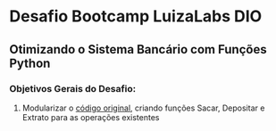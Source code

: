# Desafio Bootcamp LuizaLabs DIO

## Otimizando o Sistema Bancário com Funções Python

### Objetivos Gerais do Desafio:
1. Modularizar o [código original](codigo_original), criando funções Sacar, Depositar e Extrato para as operações existentes

